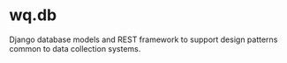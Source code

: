# wq.db

Django database models and REST framework to support design patterns common to
data collection systems.
